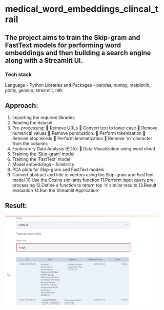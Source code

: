 # medical_word_embeddings_clincal_trail

## The project aims to train the Skip-gram and FastText models for performing word embeddings and then building a search engine along with a Streamlit UI.


### Tech stack 
Language - Python
Libraries and Packages - pandas, numpy, matplotlib, plotly, gensim, streamlit, nltk


## Approach:
1. Importing the required libraries
2. Reading the dataset
3. Pre-processing:
 Remove URLs
 Convert text to lower case
 Remove numerical values
 Remove punctuation.
 Perform tokenization
 Remove stop words
 Perform lemmatization 
 Remove ‘\n’ character from the columns
4. Exploratory Data Analysis (EDA): 
 Data Visualization using word cloud
5. Training the ‘Skip-gram’ model
6. Training the ‘FastText’ model
7. Model embeddings – Similarity 
8. PCA plots for Skip-gram and FastText models
9. Convert abstract and title to vectors using the Skip-gram and FastText model
10.Use the Cosine similarity function
11.Perform input query pre-processing
12.Define a function to return top ‘n’ similar results 
13.Result evaluation
14.Run the Streamlit Application

## Result:
![Architecture](result.jpg)
 
